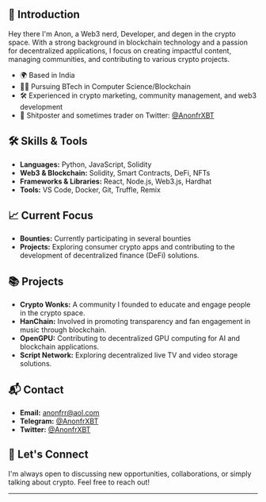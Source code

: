 ## 👋 Introduction
Hey there I'm Anon, a Web3 nerd, Developer, and degen in the crypto space. With a strong background in blockchain technology and a passion for decentralized applications, I focus on creating impactful content, managing communities, and contributing to various crypto projects.

- 🌍 Based in India
- 🧑‍🎓 Pursuing BTech in Computer Science/Blockchain
- 🛠️ Experienced in crypto marketing, community management, and web3 development
- 🎨 Shitposter and sometimes trader on Twitter: [@AnonfrXBT](https://twitter.com/AnonfrXBT)

## 🛠️ Skills & Tools
- **Languages:** Python, JavaScript, Solidity
- **Web3 & Blockchain:** Solidity, Smart Contracts, DeFi, NFTs
- **Frameworks & Libraries:** React, Node.js, Web3.js, Hardhat
- **Tools:** VS Code, Docker, Git, Truffle, Remix

## 📈 Current Focus
- **Bounties:** Currently participating in several bounties
- **Projects:** Exploring consumer crypto apps and contributing to the development of decentralized finance (DeFi) solutions.

## 📚 Projects
- **Crypto Wonks:** A community I founded to educate and engage people in the crypto space.
- **HanChain:** Involved in promoting transparency and fan engagement in music through blockchain.
- **OpenGPU:** Contributing to decentralized GPU computing for AI and blockchain applications.
- **Script Network:** Exploring decentralized live TV and video storage solutions.

## 📬 Contact
- **Email:** [anonfrr@aol.com](mailto:anonfrr@aol.com)
- **Telegram:** [@AnonfrXBT](https://t.me/AnonfrXBT) 
- **Twitter:** [@AnonfrXBT](https://twitter.com/AnonfrXBT)

## 🚀 Let's Connect
I'm always open to discussing new opportunities, collaborations, or simply talking about crypto. Feel free to reach out!

---
